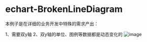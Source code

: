 # echart-BrokenLineDiagram
本例子是在详细的业务开发中特殊的需求产出：

1、需要双y轴
2、双y轴的单位、图例等数据都是动态变化的
 ![image](http://img.ikstatic.cn/MTU1NTkxNDI3NSMgODM=.png)
